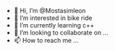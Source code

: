 - 👋 Hi, I’m @Mostasimleon
- 👀 I’m interested in bike ride
- 🌱 I’m currently learning c++
- 💞️ I’m looking to collaborate on ...
- 📫 How to reach me ...

<!---
Mostasimleon/Mostasimleon is a ✨ special ✨ repository because its `README.md` (this file) appears on your GitHub profile.
You can click the Preview link to take a look at your changes.
--->
